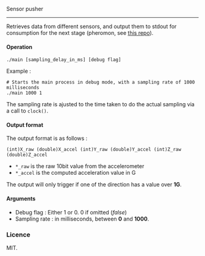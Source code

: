 Sensor pusher
- - -
 
Retrieves data from different sensors, and output them to stdout for consumption for the next stage (pheromon, see [this repo](https://github.com/caribewave/pheromon)).

#### Operation

    ./main [sampling_delay_in_ms] [debug flag]

Example :

    # Starts the main process in debug mode, with a sampling rate of 1000 milliseconds
    ./main 1000 1

The sampling rate is ajusted to the time taken to do the actual sampling via a call to `clock()`.

#### Output format

The output format is as follows :

    (int)X_raw (double)X_accel (int)Y_raw (double)Y_accel (int)Z_raw (double)Z_accel


  * `*_raw` is the raw 10bit value from the accelerometer
  * `*_accel` is the computed acceleration value in G

The output will only trigger if one of the direction has a value over **1G**.

#### Arguments

  * Debug flag : Either 1 or 0. 0 if omitted (_false_)
  * Sampling rate : in milliseconds, between **0** and **1000**.

### Licence

 MIT.